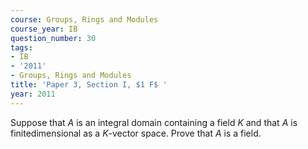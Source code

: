 ```yaml
---
course: Groups, Rings and Modules
course_year: IB
question_number: 30
tags:
- IB
- '2011'
- Groups, Rings and Modules
title: 'Paper 3, Section I, $1 F$ '
year: 2011
---
```




Suppose that $A$ is an integral domain containing a field $K$ and that $A$ is finitedimensional as a $K$-vector space. Prove that $A$ is a field.